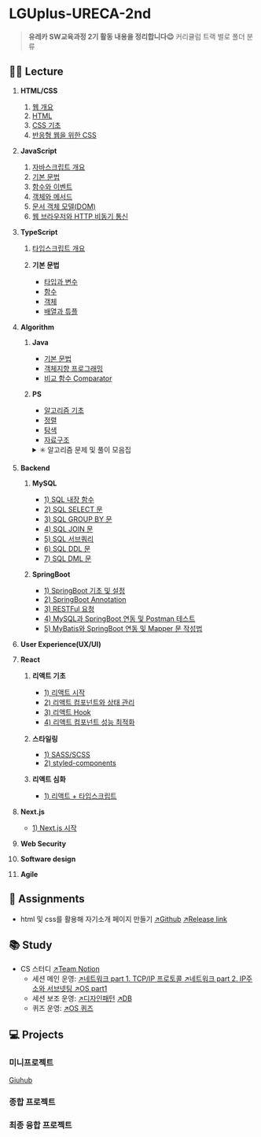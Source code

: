 # LGUplus-URECA-2nd

> **유레카 SW교육과정 2기 활동 내용을 정리합니다😉**
> 커리큘럼 트랙 별로 폴더 분류

## 👩‍🏫 Lecture

1.  **HTML/CSS**

    1. [웹 개요](https://github.com/abyss-s/LGUplus-URECA-2nd/blob/main/1.%20HTML-CSS/1.intro.md)
    2. [HTML](https://github.com/abyss-s/LGUplus-URECA-2nd/blob/main/1.%20HTML-CSS/2.html.md)
    3. [CSS 기초](https://github.com/abyss-s/LGUplus-URECA-2nd/blob/main/1.%20HTML-CSS/3.css.md)
    4. [반응형 웹을 위한 CSS](https://github.com/abyss-s/LGUplus-URECA-2nd/blob/main/1.%20HTML-CSS/4.css-reponsive-web.md)

2.  **JavaScript**

    1. [자바스크립트 개요](https://github.com/abyss-s/LGUplus-URECA-2nd/blob/main/2.%20JavaScript/1.js-intro.md)
    2. [기본 문법](https://github.com/abyss-s/LGUplus-URECA-2nd/blob/main/2.%20JavaScript/2.js-basic.md)
    3. [함수와 이벤트](https://github.com/abyss-s/LGUplus-URECA-2nd/blob/main/2.%20JavaScript/3.js-func-event.md)
    4. [객체와 메서드](https://github.com/abyss-s/LGUplus-URECA-2nd/blob/main/2.%20JavaScript/4.js-object.md)
    5. [문서 객체 모델(DOM)](https://github.com/abyss-s/LGUplus-URECA-2nd/blob/main/2.%20JavaScript/5.js-dom.md)
    6. [웹 브라우저와 HTTP 비동기 통신](https://github.com/abyss-s/LGUplus-URECA-2nd/blob/main/2.%20JavaScript/6.js-http.md)

3.  **TypeScript**

    1. [타입스크립트 개요](https://github.com/abyss-s/LGUplus-URECA-2nd/blob/main/3.%20TypeScript/1.ts-intro.md)

    2. **기본 문법**

       - [타입과 변수](https://github.com/abyss-s/LGUplus-URECA-2nd/blob/main/3.%20TypeScript/2.ts-variable.md)
       - [함수](https://github.com/abyss-s/LGUplus-URECA-2nd/blob/main/3.%20TypeScript/3.ts-func.md)
       - [객체](https://github.com/abyss-s/LGUplus-URECA-2nd/blob/main/3.%20TypeScript/4.ts-object.md)
       - [배열과 튜플](https://github.com/abyss-s/LGUplus-URECA-2nd/blob/main/3.%20TypeScript/5.ts-array.md)

4.  **Algorithm**

    1.  **Java**

        - [기본 문법](https://github.com/abyss-s/LGUplus-URECA-2nd/blob/main/4.%20Algorithm%20/1.java-basic.md)
        - [객체지향 프로그래밍](https://github.com/abyss-s/LGUplus-URECA-2nd/blob/main/4.%20Algorithm%20/3.java-object.md)
        - [비교 함수 Comparator](https://github.com/abyss-s/LGUplus-URECA-2nd/blob/main/4.%20Algorithm%20/6.java-compare.md)

    2.  **PS**

        - [알고리즘 기초](https://github.com/abyss-s/LGUplus-URECA-2nd/blob/main/4.%20Algorithm%20/2.algo-basic.md)
        - [정렬](https://github.com/abyss-s/LGUplus-URECA-2nd/blob/main/4.%20Algorithm%20/4.algo-sort.md)
        - [탐색](https://github.com/abyss-s/LGUplus-URECA-2nd/blob/main/4.%20Algorithm%20/5.algo-search.md)
        - [자료구조](https://github.com/abyss-s/LGUplus-URECA-2nd/blob/main/4.%20Algorithm%20/7.algo-datastructure.md)

         <details>

         <summary> ✳️ 알고리즘 문제 및 풀이 모음집</summary>

        | 문제                                                                                                                        | JAVA                                                                                                                                                                                                                                                        | JavaScript                                                                                                                                                                                                                                                                                                                            |
        | --------------------------------------------------------------------------------------------------------------------------- | ----------------------------------------------------------------------------------------------------------------------------------------------------------------------------------------------------------------------------------------------------------- | ------------------------------------------------------------------------------------------------------------------------------------------------------------------------------------------------------------------------------------------------------------------------------------------------------------------------------------- |
        | [평균은 넘겠지](https://www.acmicpc.net/problem/4344)                                                                       | [풀이](https://github.com/abyss-s/LGUplus-URECA-2nd/blob/main/4.%20Algorithm%20/Algo/src/boj/bronze/Main_4344_B1_%ED%8F%89%EA%B7%A0%EC%9D%80_%EB%84%98%EA%B2%A0%EC%A7%80_%EA%B9%80%EB%8F%99%EA%B7%BC.java)                                                  | [풀이](https://github.com/abyss-s/LGUplus-URECA-2nd/blob/main/4.%20Algorithm%20/0207/01_io.js)                                                                                                                                                                                                                                        |
        | 기지국 설치                                                                                                                 | [풀이](https://github.com/abyss-s/LGUplus-URECA-2nd/blob/main/4.%20Algorithm%20/Algo/src/fillCell/BaseStation1.java)                                                                                                                                        | [풀이](https://github.com/abyss-s/LGUplus-URECA-2nd/blob/main/4.%20Algorithm%20/0210/BaseStation1.js)                                                                                                                                                                                                                                 |
        | 랜덤넘버패턴                                                                                                                | [풀이](https://github.com/abyss-s/LGUplus-URECA-2nd/blob/main/4.%20Algorithm%20/Algo/src/fillCell/RandomNumberPattern.java)                                                                                                                                 | [풀이](https://github.com/abyss-s/LGUplus-URECA-2nd/blob/main/4.%20Algorithm%20/0210/RandomNumberPattern.js)                                                                                                                                                                                                                          |
        | [재귀함수가 뭔가요?](https://www.acmicpc.net/problem/17478)                                                                 | [풀이](https://github.com/abyss-s/LGUplus-URECA-2nd/blob/main/4.%20Algorithm%20/Algo/src/boj/silver/Main_17478_S5_%EC%9E%AC%EA%B7%80%ED%95%A8%EC%88%98%EA%B0%80_%EB%AD%94%EA%B0%80%EC%9A%94_%EC%9D%B4%EC%98%81%EC%A3%BC.java)                               | [풀이](https://github.com/abyss-s/LGUplus-URECA-2nd/blob/main/4.%20Algorithm%20/Algo/src/boj/silver/17478_S5_%EC%9E%AC%EA%B7%80%ED%95%A8%EC%88%98%EA%B0%80_%EB%AD%94%EA%B0%80%EC%9A%94_%EC%9D%B4%EC%98%81%EC%A3%BC.js)                                                                                                                |
        | [하노이 탑](https://www.acmicpc.net/problem/1914)                                                                           | [풀이](https://github.com/abyss-s/LGUplus-URECA-2nd/blob/main/4.%20Algorithm%20/JavaSE/src/recursive/HanoiTest.java)                                                                                                                                        | [풀이](https://github.com/abyss-s/LGUplus-URECA-2nd/blob/main/4.%20Algorithm%20/0212/hanoi_boj.js)                                                                                                                                                                                                                                    |
        | [회전 초밥](https://www.acmicpc.net/problem/15961)                                                                          | [풀이](https://github.com/abyss-s/LGUplus-URECA-2nd/blob/main/4.%20Algorithm%20/Algo/src/boj/gold/Main_15961_G4_%ED%9A%8C%EC%A0%84_%EC%B4%88%EB%B0%A5_%EC%9D%B4%EC%98%81%EC%A3%BC.java)                                                                     | [풀이](https://github.com/abyss-s/LGUplus-URECA-2nd/blob/main/4.%20Algorithm%20/0213/boj-15961.js)                                                                                                                                                                                                                                    |
        | [두 수의 합](https://www.acmicpc.net/problem/3273)                                                                          | [풀이](https://github.com/abyss-s/LGUplus-URECA-2nd/blob/main/4.%20Algorithm%20/Algo/src/boj/silver/Main_3273_S3_%EB%91%90_%EC%88%98%EC%9D%98_%ED%95%A9_%EC%9D%B4%EC%98%81%EC%A3%BC.java)                                                                   | [풀이](https://github.com/abyss-s/LGUplus-URECA-2nd/blob/main/4.%20Algorithm%20/0213/boj-3273.js)                                                                                                                                                                                                                                     |
        | [수들의 합 2](https://www.acmicpc.net/problem/2003)                                                                         | [풀이](https://github.com/abyss-s/LGUplus-URECA-2nd/blob/main/4.%20Algorithm%20/JavaSE/src/twopointer/Main_2003_S4_%EC%88%98%EB%93%A4%EC%9D%98_%ED%95%A9_%EC%9D%B4%EC%98%81%EC%A3%BC.java)                                                                  | [풀이](https://github.com/abyss-s/LGUplus-URECA-2nd/commit/92a8bea2ebb46e72814787f2cfc26cfe16cba972#diff-0f7f8a74922e8e6c6c02158935d82069711df8859f8a3e5ce536179990c621c4)                                                                                                                                                            |
        | [요세푸스 문제](https://www.acmicpc.net/problem/1158)                                                                       | 풀이                                                                                                                                                                                                                                                        | [풀이](https://github.com/abyss-s/LGUplus-URECA-2nd/blob/main/4.%20Algorithm%20/Algo/src/boj/silver/1158_S4_%EC%9A%94%EC%84%B8%ED%91%B8%EC%8A%A4%EB%AC%B8%EC%A0%9C/1158_S4_%EC%9A%94%EC%84%B8%ED%91%B8%EC%8A%A4%EB%AC%B8%EC%A0%9C_%EC%9D%B4%EC%98%81%EC%A3%BC.js)                                                                     |
        | [탑](https://www.acmicpc.net/problem/2493)                                                                                  | 풀이                                                                                                                                                                                                                                                        | [풀이](https://github.com/abyss-s/LGUplus-URECA-2nd/blob/main/4.%20Algorithm%20/Algo/src/boj/gold/2493_G5_%ED%83%91/2493_G5_%ED%83%91_%EC%9D%B4%EC%98%81%EC%A3%BC.js)                                                                                                                                                                 |
        | [불쾌한 날](https://www.acmicpc.net/problem/2493)                                                                           | [풀이](https://github.com/abyss-s/LGUplus-URECA-2nd/blob/main/4.%20Algorithm%20/Algo/src/jungol/gold/Main_1141_G5_%EB%B6%88%EC%BE%8C%ED%95%9C_%EB%82%A0.java)                                                                                               | 풀이                                                                                                                                                                                                                                                                                                                                  |
        | [N과 M(1)](https://www.acmicpc.net/problem/15649)                                                                           | 풀이                                                                                                                                                                                                                                                        | [풀이](<https://github.com/abyss-s/LGUplus-URECA-2nd/blob/main/4.%20Algorithm%20/Algo/src/boj/silver/15649_S3_N%EA%B3%BC_M(1)/15649_S3_N%EA%B3%BC_M(1)_%EC%9D%B4%EC%98%81%EC%A3%BC.js>)                                                                                                                                               |
        | [규영이와 인영이의 카드게임](https://swexpertacademy.com/main/code/problem/problemDetail.do?contestProbId=AWgv9va6HnkDFAW0) | [풀이](https://github.com/abyss-s/LGUplus-URECA-2nd/blob/main/4.%20Algorithm%20/Algo/src/swea/Main_6808_D3_%EA%B7%9C%EC%98%81%EC%9D%B4%EC%99%80_%EC%9D%B8%EC%98%81%EC%9D%B4%EC%9D%98_%EC%B9%B4%EB%93%9C%EA%B2%8C%EC%9E%84_%EC%9D%B4%EC%98%81%EC%A3%BC.java) | 풀이                                                                                                                                                                                                                                                                                                                                  |
        | [치킨 배달](https://www.acmicpc.net/problem/15686)                                                                          | [풀이](https://github.com/abyss-s/LGUplus-URECA-2nd/blob/main/4.%20Algorithm%20/Algo/src/boj/gold/Main_15686_G5_%EC%B9%98%ED%82%A8_%EB%B0%B0%EB%8B%AC_%EC%9D%B4%EC%98%81%EC%A3%BC.java)                                                                     | 풀이                                                                                                                                                                                                                                                                                                                                  |
        | [도영이가 만든 맛있는 음식](https://www.acmicpc.net/problem/2961)                                                           | 풀이                                                                                                                                                                                                                                                        | [풀이](https://github.com/abyss-s/LGUplus-URECA-2nd/blob/main/4.%20Algorithm%20/Algo/src/boj/silver/2961_S2_%EB%8F%84%EC%98%81%EC%9D%B4%EA%B0%80_%EB%A7%8C%EB%93%A0_%EB%A7%9B%EC%9E%88%EB%8A%94_%EC%9D%8C%EC%8B%9D/2961_S2_%EB%8F%84%EC%98%81%EC%9D%B4%EA%B0%80_%EB%A7%8C%EB%93%A0_%EB%A7%9B%EC%9E%88%EB%8A%94_%EC%9D%8C%EC%8B%9D.js) |
        | [과제](https://www.acmicpc.net/problem/13904)                                                                               | 풀이                                                                                                                                                                                                                                                        | [풀이](https://github.com/abyss-s/LGUplus-URECA-2nd/blob/main/4.%20Algorithm%20/Algo/src/boj/gold/13904_G3_%EA%B3%BC%EC%A0%9C/13904_G3_%EA%B3%BC%EC%A0%9C_%EC%9D%B4%EC%98%81%EC%A3%BC.js)                                                                                                                                             |
        | [컵라면](https://www.acmicpc.net/problem/1781)                                                                              | [풀이](https://github.com/abyss-s/LGUplus-URECA-2nd/blob/main/4.%20Algorithm%20/Algo/src/boj/gold/Main_1781_G2_%EC%BB%B5%EB%9D%BC%EB%A9%B4_%EC%9D%B4%EC%98%81%EC%A3%BC.java)                                                                                | 풀이                                                                                                                                                                                                                                                                                                                                  |
        | [색종이 만들기](https://www.acmicpc.net/problem/2630)                                                                       | 풀이                                                                                                                                                                                                                                                        | [풀이](https://github.com/abyss-s/LGUplus-URECA-2nd/blob/main/4.%20Algorithm%20/Algo/src/boj/silver/2630_S2_%EC%83%89%EC%A2%85%EC%9D%B4_%EB%A7%8C%EB%93%A4%EA%B8%B0/2630_S2_%EC%83%89%EC%A2%85%EC%9D%B4_%EB%A7%8C%EB%93%A4%EA%B8%B0_%EC%9D%B4%EC%98%81%EC%A3%BC.js)                                                                   |
        | [미로탐색](https://www.acmicpc.net/problem/2178)                                                                            | [풀이](https://github.com/abyss-s/LGUplus-URECA-2nd/blob/main/4.%20Algorithm%20/Algo/src/boj/silver/Main_2178_S1_%EB%AF%B8%EB%A1%9C%ED%83%90%EC%83%89.java)                                                                                                 | [풀이](https://github.com/abyss-s/LGUplus-URECA-2nd/blob/main/4.%20Algorithm%20/Algo/src/boj/silver/Main_2178_S1_%EB%AF%B8%EB%A1%9C%ED%83%90%EC%83%89/2178_S1_%EB%AF%B8%EB%A1%9C%ED%83%90%EC%83%89.js)                                                                                                                                |
        | [적록색약](https://www.acmicpc.net/problem/10026)                                                                           | [풀이](https://github.com/abyss-s/LGUplus-URECA-2nd/blob/main/4.%20Algorithm%20/Algo/src/boj/gold/Main_10026_G5_%EC%A0%81%EB%A1%9D%EC%83%89%EC%95%BD.java)                                                                                                  | [풀이](https://github.com/abyss-s/LGUplus-URECA-2nd/blob/main/4.%20Algorithm%20/Algo/src/boj/gold/10026_G5_%EC%A0%81%EB%A1%9D%EC%83%89%EC%95%BD/10026_G5_%EC%A0%81%EB%A1%9D%EC%83%89%EC%95%BD.js)                                                                                                                                     |
        | [단지번호붙이기](https://www.acmicpc.net/problem/2667)                                                                      | [풀이](https://github.com/abyss-s/LGUplus-URECA-2nd/blob/main/4.%20Algorithm%20/Algo/src/boj/silver/Main_2667_S1_%EB%8B%A8%EC%A7%80%EB%B2%88%ED%98%B8%EB%B6%99%EC%9D%B4%EA%B8%B0_%EC%9D%B4%EC%98%81%EC%A3%BC.java)                                          | [풀이](https://github.com/abyss-s/LGUplus-URECA-2nd/blob/main/4.%20Algorithm%20/Algo/src/boj/silver/2667_S1_%EB%8B%A8%EC%A7%80%EB%B2%88%ED%98%B8%EB%B6%99%EC%9D%B4%EA%B8%B0/2667_S1_%EB%8B%A8%EC%A7%80%EB%B2%88%ED%98%B8%EB%B6%99%EC%9D%B4%EA%B8%B0.js)                                                                               |
        | [토마토](https://www.acmicpc.net/problem/7576)                                                                              | 풀이                                                                                                                                                                                                                                                        | [풀이](https://github.com/abyss-s/LGUplus-URECA-2nd/blob/main/4.%20Algorithm%20/Algo/src/boj/gold/7576_G5_%ED%86%A0%EB%A7%88%ED%86%A0/7576_G5_%ED%86%A0%EB%A7%88%ED%86%A0_%EC%9D%B4%EC%98%81%EC%A3%BC.js)                                                                                                                             |
        | [탈출](https://www.acmicpc.net/problem/3055)                                                                                | 풀이                                                                                                                                                                                                                                                        | [풀이](https://github.com/abyss-s/LGUplus-URECA-2nd/blob/main/4.%20Algorithm%20/Algo/src/boj/gold/3055_G4_%ED%83%88%EC%B6%9C/3055_G4_%ED%83%88%EC%B6%9C_%EC%9D%B4%EC%98%81%EC%A3%BC2.js)                                                                                                                                              |
        | [알파벳](https://www.acmicpc.net/problem/1987)                                                                              | [풀이](https://github.com/abyss-s/LGUplus-URECA-2nd/blob/main/4.%20Algorithm%20/Algo/src/boj/gold/1987_G4_%EC%95%8C%ED%8C%8C%EB%B2%B3/Main_1987_G4_%EC%95%8C%ED%8C%8C%EB%B2%B32.java)                                                                       | [풀이](https://github.com/abyss-s/LGUplus-URECA-2nd/blob/main/4.%20Algorithm%20/Algo/src/boj/gold/1987_G4_%EC%95%8C%ED%8C%8C%EB%B2%B3/1987_G4_%EC%95%8C%ED%8C%8C%EB%B2%B3.js)                                                                                                                                                         |
        | [친구비](https://www.acmicpc.net/problem/16562)                                                                             | [풀이](https://github.com/abyss-s/LGUplus-URECA-2nd/blob/main/4.%20Algorithm%20/Algo/src/boj/gold/16562_G4_%EC%B9%9C%EA%B5%AC%EB%B9%84/Main_16562_G4_%EC%B9%9C%EA%B5%AC%EB%B9%84_%EC%84%9C%EB%A1%9C%EC%86%8C.java)                                          | [풀이](https://github.com/abyss-s/LGUplus-URECA-2nd/blob/main/4.%20Algorithm%20/Algo/src/boj/gold/16562_G4_%EC%B9%9C%EA%B5%AC%EB%B9%84/16562_G4_%EC%B9%9C%EA%B5%AC%EB%B9%84.js)                                                                                                                                                       |
        | [네트워크 연결](https://www.acmicpc.net/problem/1922)                                                                       | [풀이](https://github.com/abyss-s/LGUplus-URECA-2nd/blob/main/4.%20Algorithm%20/Algo/src/boj/gold/1922_G4_%EB%84%A4%ED%8A%B8%EC%9B%8C%ED%81%AC_%EC%97%B0%EA%B2%B0/Main_1922_G4_%EB%84%A4%ED%8A%B8%EC%9B%8C%ED%81%AC%EC%97%B0%EA%B2%B0_Prim.java)            | [풀이](https://github.com/abyss-s/LGUplus-URECA-2nd/blob/main/4.%20Algorithm%20/Algo/src/boj/gold/1922_G4_%EB%84%A4%ED%8A%B8%EC%9B%8C%ED%81%AC_%EC%97%B0%EA%B2%B0/1922_G4_%EB%84%A4%ED%8A%B8%EC%9B%8C%ED%81%AC_%EC%97%B0%EA%B2%B0.js)                                                                                                 |

          </details>

5.  **Backend**

    1. **MySQL**

       - [1) SQL 내장 함수](./5.%20Backend//sql-built-in-func.md)
       - [2) SQL SELECT 문](./5.%20Backend//sql-select.md)
       - [3) SQL GROUP BY 문](./5.%20Backend//sql-group-by.md)
       - [4) SQL JOIN 문](./5.%20Backend//sql-join.md)
       - [5) SQL 서브쿼리](./5.%20Backend//sql-subquery.md)
       - [6) SQL DDL 문](./5.%20Backend//sql-ddl.md)
       - [7) SQL DML 문](./5.%20Backend//sql-dml.md)

    2. **SpringBoot**

       - [1) SpringBoot 기초 및 설정](5.%20Backend/springboot-intro.md)
       - [2) SpringBoot Annotation](5.%20Backend//springboot-annotation.md)
       - [3) RESTFul 요청](5.%20Backend//restful.md)
       - [4) MySQL과 SpringBoot 연동 및 Postman 테스트](https://tomymoon.tistory.com/210)
       - [5) MyBatis와 SpringBoot 연동 및 Mapper 문 작성법](5.%20Backend//restful.md)

6.  **User Experience(UX/UI)**
7.  **React**

    1. **리액트 기초**

       - [1) 리액트 시작](7.%20React/1.react-intro.md)
       - [2) 리액트 컴포넌트와 상태 관리](7.%20React/2.react-comp-state.md)
       - [3) 리액트 Hook](7.%20React/3.react-hook.md)
       - [4) 리액트 컴포넌트 성능 최적화](7.%20React/5.react-rendering-optimization.md)

    2. **스타일링**

       - [1) SASS/SCSS](7.%20React/4.css-sass.md)
       - [2) styled-components](7.%20React/6.css-styled-components.md)

    3. **리액트 심화**

       - [1) 리액트 + 타입스크립트](7.%20React/7.react-ts.md)

8.  **Next.js**

    - [1) Next.js 시작](8.%20NextJS/1.nextjs-intro.md)

9.  **Web Security**
10. **Software design**
11. **Agile**

## 🦞 Assignments

- html 및 css를 활용해 자기소개 페이지 만들기 [↗️Github](https://github.com/abyss-s/ureca-introduce-myself) [↗️Release link](abyss-s.github.io/ureca-introduce-myself/)

## 📚 Study

- CS 스터디 [↗️Team Notion](https://admitted-seat-34f.notion.site/CS-182672106a2080928891fd32a18d1dca?pvs=4)
  - 세션 메인 운영: [↗️네트워크 part 1. TCP/IP 프로토콜 ](https://admitted-seat-34f.notion.site/part1-TCP-IP-198672106a20806c871de28c9e9d73f7) [↗️네트워크 part 2. IP주소와 서브넷팅 ](https://admitted-seat-34f.notion.site/part2-IP-198672106a2080c4b79bf7c7fecbad7d) [↗️OS part1](#)
  - 세션 보조 운영: [↗️디자인패턴](https://admitted-seat-34f.notion.site/1-197672106a2080fd8145f29db5b87dc8) [↗️DB](#)
  - 퀴즈 운영: [↗️OS 퀴즈](#)

## 💻 Projects

### 미니프로젝트

[Giuhub](https://github.com/Ureca-Mini-Project-Team4/Oh-no-its-me)

### 종합 프로젝트

### 최종 융합 프로젝트

